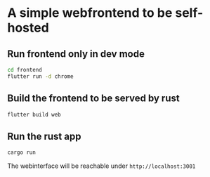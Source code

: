 # A simple webfrontend to be self-hosted

## Run frontend only in dev mode

```bash
cd frontend
flutter run -d chrome
```

## Build the frontend to be served by rust

```bash
flutter build web
```

## Run the rust app

```bash
cargo run
```

The webinterface will be reachable under `http://localhost:3001`
